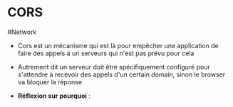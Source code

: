 # CORS
#Network 

- Cors est un mécanisme qui est là pour empêcher une application de faire des appels à un serveurs qui n'est pas prévu pour cela
- Autrement dit un serveur doit être spécifiquement configuré pour s'attendre à recevoir des appels d'un certain domain, sinon le browser va bloquer la réponse 

- **Réflexion sur pourquoi** : 